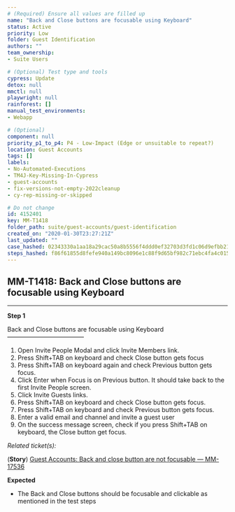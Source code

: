 ```yaml
---
# (Required) Ensure all values are filled up
name: "Back and Close buttons are focusable using Keyboard"
status: Active
priority: Low
folder: Guest Identification
authors: ""
team_ownership: 
- Suite Users

# (Optional) Test type and tools
cypress: Update
detox: null
mmctl: null
playwright: null
rainforest: []
manual_test_environments: 
- Webapp

# (Optional)
component: null
priority_p1_to_p4: P4 - Low-Impact (Edge or unsuitable to repeat?)
location: Guest Accounts
tags: []
labels: 
- No-Automated-Executions
- TM4J-Key-Missing-In-Cypress
- guest-accounts
- fix-versions-not-empty-2022cleanup
- cy-rep-missing-or-skipped

# Do not change
id: 4152401
key: MM-T1418
folder_path: suite/guest-accounts/guest-identification
created_on: "2020-01-30T23:27:21Z"
last_updated: ""
case_hashed: 02343330a1aa18a29cac50a8b5556f4ddd0ef32703d3fd1c06d9efbb21c73bc0eb6ec25c56e7d27a8c2386f175dea707
steps_hashed: f86f61855d8fefe940a149bc8096e1c88f9d65bf982c71ebc4fa4c0155d9cb5271537092e97a0f5193cb76d590657100
---
```


## MM-T1418: Back and Close buttons are focusable using Keyboard

---

**Step 1**

Back and Close buttons are focusable using Keyboard\
–––––––––––––––––––––––––

1. Open Invite People Modal and click Invite Members link.
2. Press Shift+TAB on keyboard and check Close button gets focus
3. Press Shift+TAB on keyboard again and check Previous button gets focus.
4. Click Enter when Focus is on Previous button. It should take back to the first Invite People screen.
5. Click Invite Guests links.
6. Press Shift+TAB on keyboard and check Close button gets focus.
7. Press Shift+TAB on keyboard and check Previous button gets focus.
8. Enter a valid email and channel and invite a guest user
9. On the success message screen, check if you press Shift+TAB on keyboard, the Close button get focus.

_Related ticket(s):_

(**Story**) [Guest Accounts: Back and close button are not focusable — MM-17536](https://mattermost.atlassian.net/browse/MM-17536)

**Expected**

- The Back and Close buttons should be focusable and clickable as mentioned in the test steps
